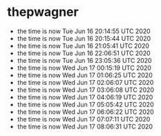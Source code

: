 # thepwagner

* the time is now Tue Jun 16 20:14:55 UTC 2020
* the time is now Tue Jun 16 20:15:44 UTC 2020
* the time is now Tue Jun 16 21:05:41 UTC 2020
* the time is now Tue Jun 16 22:06:51 UTC 2020
* the time is now Tue Jun 16 23:05:36 UTC 2020
* the time is now Wed Jun 17 00:15:19 UTC 2020
* the time is now Wed Jun 17 01:06:25 UTC 2020
* the time is now Wed Jun 17 02:06:07 UTC 2020
* the time is now Wed Jun 17 03:06:08 UTC 2020
* the time is now Wed Jun 17 04:06:19 UTC 2020
* the time is now Wed Jun 17 05:05:42 UTC 2020
* the time is now Wed Jun 17 06:06:22 UTC 2020
* the time is now Wed Jun 17 07:07:11 UTC 2020
* the time is now Wed Jun 17 08:06:31 UTC 2020
